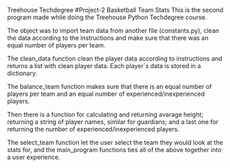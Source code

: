 Treehouse Techdegree 
#Project-2
Basketball Team Stats
This is the second program made while doing the Treehouse Python Techdegree course.

The object was to import team data from another file (constants.py), clean the data according to the instructions and make sure that there was an equal number of players per team. 

The clean_data function clean the player data according to instructions and returns a list with clean player data. Each player`s data is stored in a dictionary.

The balance_team function makes sure that there is an equal number of players per team and an equal number of experienced/inexperienced players. 

Then there is a function for calculating and returning avarage height; returning a string of player names, similar for guardians; and a last one for returning the number of experienced/inexperienced players.

The select_team function let the user select the team they would look at the stats for, and the main_program functions ties all of the above together into a user experience.
